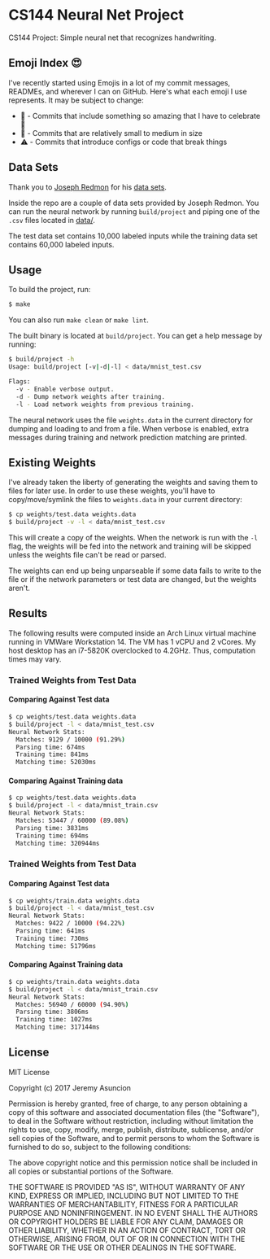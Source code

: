 # CS144 Neural Net Project

CS144 Project: Simple neural net that recognizes handwriting.

## Emoji Index :heart_eyes:
I've recently started using Emojis in a lot of my commit messages, READMEs, and
wherever I can on GitHub. Here's what each emoji I use represents. It may be
subject to change:

- :tada: - Commits that include something so amazing that I have to celebrate :tada:
- :wrench: - Commits that are relatively small to medium in size
- :warning: - Commits that introduce configs or code that break things

## Data Sets
Thank you to [Joseph Redmon](https://pjreddie.com) for his
[data sets](https://pjreddie.com/projects/mnist-in-csv).

Inside the repo are a couple of data sets provided by Joseph Redmon. You can
run the neural network by running `build/project` and piping one of the `.csv`
files located in
[data/](https://github.com/codemonkey800/cs144-neural-net/tree/master/data).

The test data set contains 10,000 labeled inputs while the training data set
contains 60,000 labeled inputs.

## Usage

To build the project, run:
```sh
$ make
```

You can also run `make clean` or `make lint`.

The built binary is located at `build/project`. You can get a help message by running:
```sh
$ build/project -h
Usage: build/project [-v|-d|-l] < data/mnist_test.csv

Flags:
  -v - Enable verbose output.
  -d - Dump network weights after training.
  -l - Load network weights from previous training.
```

The neural network uses the file `weights.data` in the current directory for
dumping and loading to and from a file. When verbose is enabled, extra messages
during training and network prediction matching are printed.

## Existing Weights

I've already taken the liberty of generating the weights and saving them to
files for later use. In order to use these weights, you'll have to
copy/move/symlink the files to `weights.data` in your current directory:
```sh
$ cp weights/test.data weights.data
$ build/project -v -l < data/mnist_test.csv
```

This will create a copy of the weights. When the network is run with the `-l`
flag, the weights will be fed into the network and training will be skipped
unless the weights file can't be read or parsed.

The weights can end up being unparseable if some data fails to write to the file or if the
network parameters or test data are changed, but the weights aren't.

## Results

The following results were computed inside an Arch Linux virtual machine
running in VMWare Workstation 14. The VM has 1 vCPU and 2 vCores. My host
desktop has an i7-5820K overclocked to 4.2GHz. Thus, computation times may
vary.

### Trained Weights from Test Data

#### Comparing Against Test data

```sh
$ cp weights/test.data weights.data
$ build/project -l < data/mnist_test.csv
Neural Network Stats:
  Matches: 9129 / 10000 (91.29%)
  Parsing time: 674ms
  Training time: 841ms
  Matching time: 52030ms
```

#### Comparing Against Training data

```sh
$ cp weights/test.data weights.data
$ build/project -l < data/mnist_train.csv
Neural Network Stats:
  Matches: 53447 / 60000 (89.08%)
  Parsing time: 3831ms
  Training time: 694ms
  Matching time: 320944ms
```

### Trained Weights from Test Data

#### Comparing Against Test data

```sh
$ cp weights/train.data weights.data
$ build/project -l < data/mnist_test.csv
Neural Network Stats:
  Matches: 9422 / 10000 (94.22%)
  Parsing time: 641ms
  Training time: 730ms
  Matching time: 51796ms
```

#### Comparing Against Training data

```sh
$ cp weights/train.data weights.data
$ build/project -l < data/mnist_train.csv
Neural Network Stats:
  Matches: 56940 / 60000 (94.90%)
  Parsing time: 3806ms
  Training time: 1027ms
  Matching time: 317144ms
```

## License

MIT License

Copyright (c) 2017 Jeremy Asuncion

Permission is hereby granted, free of charge, to any person obtaining a copy
of this software and associated documentation files (the "Software"), to deal
in the Software without restriction, including without limitation the rights
to use, copy, modify, merge, publish, distribute, sublicense, and/or sell
copies of the Software, and to permit persons to whom the Software is
furnished to do so, subject to the following conditions:

The above copyright notice and this permission notice shall be included in all
copies or substantial portions of the Software.

THE SOFTWARE IS PROVIDED "AS IS", WITHOUT WARRANTY OF ANY KIND, EXPRESS OR
IMPLIED, INCLUDING BUT NOT LIMITED TO THE WARRANTIES OF MERCHANTABILITY,
FITNESS FOR A PARTICULAR PURPOSE AND NONINFRINGEMENT. IN NO EVENT SHALL THE
AUTHORS OR COPYRIGHT HOLDERS BE LIABLE FOR ANY CLAIM, DAMAGES OR OTHER
LIABILITY, WHETHER IN AN ACTION OF CONTRACT, TORT OR OTHERWISE, ARISING FROM,
OUT OF OR IN CONNECTION WITH THE SOFTWARE OR THE USE OR OTHER DEALINGS IN THE
SOFTWARE.


